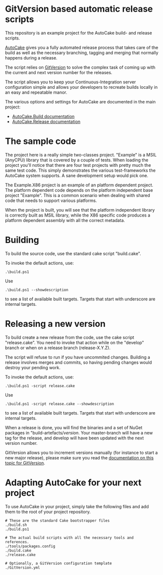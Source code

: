 # GitVersion based automatic release scripts

This repository is an example project for the AutoCake build- and release 
scripts.

[AutoCake](https://github.com/rabbitstewdio/AutoCake) gives you a fully 
automated release process that takes care of the build as well as the 
necessary branching, tagging and merging that normally happens during a release. 

The script relies on [GitVersion](https://github.com/GitTools/GitVersion) 
to solve the complex task of coming up with the current and next version 
number for the releases. 

The script allows you to keep your Continuous-Integration server 
configuration simple and allows your developers to recreate builds locally 
in an easy and repeatable manor.

The various options and settings for AutoCake are documented in the main project:

* [AutoCake.Build documentation](https://github.com/RabbitStewDio/AutoCake/blob/develop/src/AutoCake.Build/README.md)
* [AutoCake.Release documentation](https://github.com/RabbitStewDio/AutoCake/blob/develop/src/AutoCake.Release/README.md)

# The sample code

The project here is a really simple two-classes project. "Example" is a
MSIL (AnyCPU) library that is covered by a couple of tests. When loading
the project you'll notice that there are four test projects with pretty
much the same test code. This simply demonstrates the various test-frameworks
the AutoCake system supports. A sane development setup would pick one.

The Example.X86 project is an example of an platform dependent project.
The platform dependent code depends on the platform independent base
project "Example". This is a common scenario when dealing with shared
code that needs to support various platforms. 

When the project is built, you will see that the platform independent 
library is correctly built as MSIL library, while the X86 specific code
produces a platform dependent assembly with all the correct metadata.

# Building

To build the source code, use the standard cake script "build.cake".

To invoke the default actions, use:

    .\build.ps1 

Use 

    .\build.ps1 --showdescription

to see a list of available built targets. Targets that start with underscore
are internal targets.

# Releasing a new version

To build create a new release from the code, use the cake script "release.cake".
You need to invoke that action while on the "develop" branch or when on
a release branch (release-X.Y.Z).

The script will refuse to run if you have uncommited changes. Building a release
involves merges and commits, so having pending changes would destroy your pending 
work.

To invoke the default actions, use:

    .\build.ps1 -script release.cake

Use 

    .\build.ps1 -script release.cake --showdescription

to see a list of available built targets. Targets that start with underscore
are internal targets.

When a release is done, you will find the binaries and a set of NuGet packages 
in "build-artefacts/$version$. Your master-branch will have a new tag for the
release, and develop will have been updated with the next version number.

GitVersion allows you to increment versions manually (for instance to start
a new major release), please make sure you read the [documentation on this 
topic for GitVersion](http://gitversion.readthedocs.io/en/stable/more-info/version-increments/#manually-incrementing-the-version).


# Adapting AutoCake for your next project

To use AutoCake in your project, simply take the following files and add them
to the root of your project repository.

    # These are the standard Cake bootstrapper files
    ./build.sh
    ./build.ps1

    # The actual build scripts with all the necessary tools and references.
    ./tools/packages.config
    ./build.cake
    ./release.cake

    # Optionally, a GitVersion configuration template 
    ./GitVersion.yml

